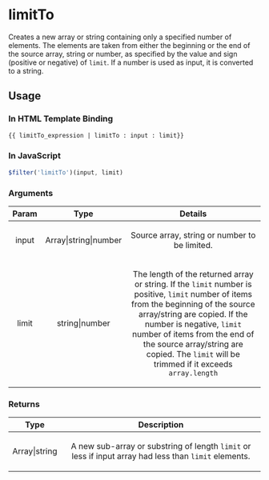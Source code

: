 



# limitTo








Creates a new array or string containing only a specified number of elements. The elements
are taken from either the beginning or the end of the source array, string or number, as specified by
the value and sign (positive or negative) of `limit`. If a number is used as input, it is
converted to a string.









 ## Usage
### In HTML Template Binding


```html
{{ limitTo_expression | limitTo : input : limit}}
```

### In JavaScript

```js
$filter('limitTo')(input, limit)
```



### Arguments

| Param | Type | Details |
| :--: | :--: | :--: |
| input | Array&#124;string&#124;number | <p>Source array, string or number to be limited.</p>  |
| limit | string&#124;number | <p>The length of the returned array or string. If the <code>limit</code> number is positive, <code>limit</code> number of items from the beginning of the source array/string are copied. If the number is negative, <code>limit</code> number  of items from the end of the source array/string are copied. The <code>limit</code> will be trimmed if it exceeds <code>array.length</code></p>  |

### Returns

| Type | Description |
| :--: | :--: |
| Array&#124;string | <p>A new sub-array or substring of length <code>limit</code> or less if input array had less than <code>limit</code> elements.</p>  |




